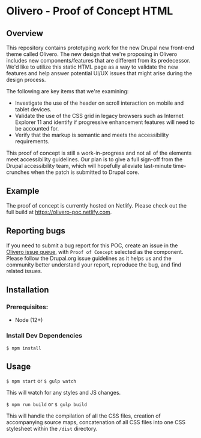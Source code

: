 # Olivero - Proof of Concept HTML

## Overview
This repository contains prototyping work for the new Drupal new front-end theme called Olivero. The new design that we're proposing in Olivero includes new components/features that are different from its predecessor. We'd like to utilize this static HTML page as a way to validate the new features and help answer potential UI/UX issues that might arise during the design process.

The following are key items that we're examining:
- Investigate the use of the header on scroll interaction on mobile and tablet devices.
- Validate the use of the CSS grid in legacy browsers such as Internet Explorer 11 and identify if progressive enhancement features will need to be accounted for.
- Verify that the markup is semantic and meets the accessibility requirements.

This proof of concept is still a work-in-progress and not all of the elements meet accessibility guidelines. Our plan is to give a full sign-off from the Drupal accessibility team, which will hopefully alleviate last-minute time-crunches when the patch is submitted to Drupal core.

## Example

The proof of concept is currently hosted on Netlify. Please check out the full build at https://olivero-poc.netlify.com.

## Reporting bugs

If you need to submit a bug report for this POC, create an issue in the [Olivero issue queue](https://www.drupal.org/project/issues/olivero?component=Proof+of+Concept), with `Proof of Concept` selected as the component. Please follow the Drupal.org issue guidelines as it helps us and the community better understand your report, reproduce the bug, and find related issues.

## Installation

### Prerequisites:

- Node (12+)

### Install Dev Dependencies

`$ npm install`

## Usage

`$ npm start` or `$ gulp watch`

This will watch for any styles and JS changes.

`$ npm run build` or `$ gulp build`

This will handle the compilation of all the CSS files, creation of accompanying source maps, concatenation of all CSS files into one CSS stylesheet within the `/dist` directory.
